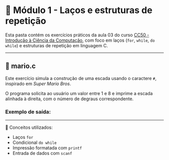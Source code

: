 # 📘 Módulo 1 - Laços e estruturas de repetição

Esta pasta contém os exercícios práticos da aula 03 do curso [CC50 - Introdução à Ciência da Computação](https://cs50.harvard.edu/), com foco em laços (`for`, `while`, `do while`) e estruturas de repetição em linguagem C.

---

## 🧱 mario.c

Este exercício simula a construção de uma escada usando o caractere `#`, inspirado em *Super Mario Bros*.

O programa solicita ao usuário um valor entre 1 e 8 e imprime a escada alinhada à direita, com o número de degraus correspondente.

### Exemplo de saída:


---

🧠 Conceitos utilizados:
- Laços `for`
- Condicional `do while`
- Impressão formatada com `printf`
- Entrada de dados com `scanf`
